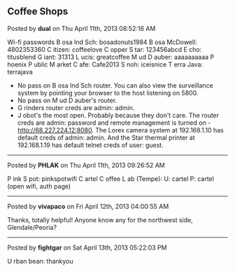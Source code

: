## Coffee Shops
Posted by **dual** on Thu April 11th, 2013 08:52:16 AM

Wi-fi passwords
B osa Ind Sch: bosadonuts1984
B osa McDowell: 4802353360
C itizen: coffeelove
C opper S tar: 123456abcd
E cho: titusblend
G iant: 31313
L ucis: greatcoffee
M ud D auber: aaaaaaaaaa
P hoenix P ublic M arket C afe: Cafe2013
S noh: iceisnice
T erra Java: terrajava

- No pass on B osa Ind Sch router. You can also view the surveillance system by pointing your browser to the host listening on 5800.
- No pass on M ud D auber's router.
- G rinders router creds are admin: admin.
- J obot's the most open. Probably because they don't care. The router creds are admin: password and remote management is turned on - <!-- m --><a class="postlink" href="http://68.227.224.12:8080">http://68.227.224.12:8080</a><!-- m -->. The Lorex camera system at 192.168.1.10 has default creds of admin: admin. And the Star thermal printer at 192.168.1.19 has default telnet creds of user: guest.

--------------------------------------------------------------------------------

Posted by **PHLAK** on Thu April 11th, 2013 09:26:52 AM

P ink S pot: pinkspotwifi
C artel C offee L ab (Tempe): U: cartel P: cartel (open wifi, auth page)

--------------------------------------------------------------------------------

Posted by **vivapaco** on Fri April 12th, 2013 04:00:55 AM

Thanks, totally helpful! Anyone know any for the northwest side, Glendale/Peoria?

--------------------------------------------------------------------------------

Posted by **fightgar** on Sat April 13th, 2013 05:22:03 PM

U rban bean: thankyou
